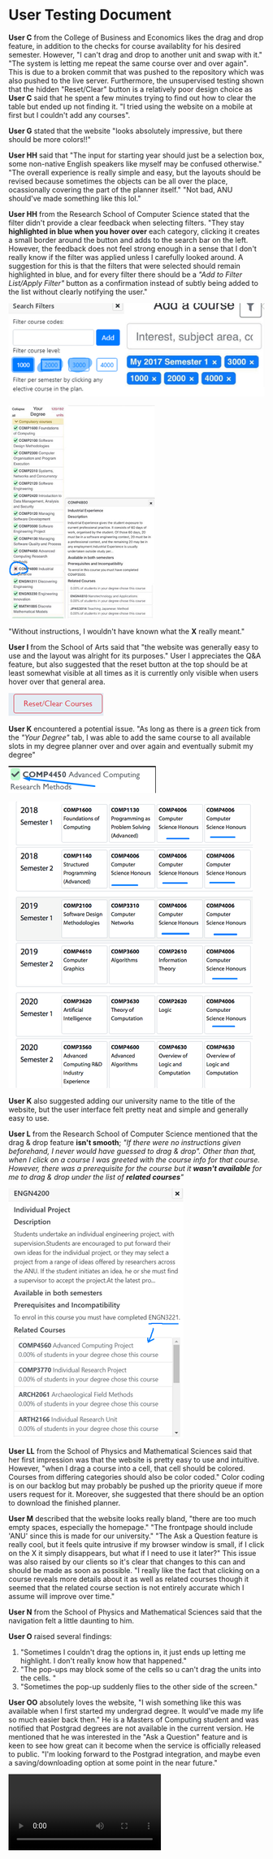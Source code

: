 # User Testing Document

**User C** from the College of Business and Economics likes the drag and drop feature, in addition to the checks for course availablity for his desired semester. However, "I can't drag and drop to another unit and swap with it." "The system is letting me repeat the same course over and over again". This is due to a broken commit that was pushed to the repository which was also pushed to the live server. Furthermore, the unsupervised testing shown that the hidden "Reset/Clear" button is a relatively poor design choice as **User C** said that he spent a few minutes trying to find out how to clear the table but ended up not finding it. "I tried using the website on a mobile at first but I couldn't add any courses".

**User G** stated that the website "looks absolutely impressive, but there should be more colors!!" 

**User HH** said that "The input for starting year should just be a selection box, some non-native English speakers like myself may be confused otherwise." "The overall experience is really simple and easy, but the layouts should be revised because sometimes the objects can be all over the place, ocassionally covering the part of the planner itself." "Not bad, ANU should've made something like this lol."

**User HH** from the Research School of Computer Science stated that the filter didn't provide a clear feedback when selecting filters. "They stay **highlighted in blue when you hover over** each category, clicking it creates a small border around the button and adds to the search bar on the left. However, the feedback does not feel strong enough in a sense that I don't really know if the filter was applied unless I carefully looked around. A suggestion for this is that the filters that were selected should remain highlighted in blue, and for every filter there should be a *"Add to Filter List/Apply Filter"* button as a confirmation instead of subtly being added to the list without clearly notifying the user."

![](Images/2.png)

![](Images/1.png)

"Without instructions, I wouldn't have known what the **X** really meant."


**User I** from the School of Arts said that "the website was generally easy to use and the layout was alright for its purposes." User I appreciates the Q&A feature, but also suggested that the reset button at the top should be at least somewhat visible at all times as it is currently only visible when users hover over that general area.

![](Images/5.png)

**User K** encountered a potential issue. "As long as there is a *green* tick from the *"Your Degree"* tab, I was able to add the same course to all available slots in my degree planner over and over again and eventually submit my degree" 

![](Images/6.png)

![](Images/4.png)

**User K** also suggested adding our university name to the title of the website, but the user interface felt pretty neat and simple and generally easy to use.

**User L** from the Research School of Computer Science mentioned that the drag & drop feature **isn't smooth**; *"If there were no instructions given beforehand, I never would have guessed to drag & drop". Other than that, when I click on a course I was greeted with the course info for that course. However, there was a prerequisite for the course but it **wasn't available** for me to drag & drop under the list of **related courses**"*

![](Images/3.png)

**User LL** from the School of Physics and Mathematical Sciences said that her first impression was that the website is pretty easy to use and intuitive. However, "when I drag a course into a cell, that cell should be colored. Courses from differing categories should also be color coded." Color coding is on our backlog but may probably be pushed up the priority queue if more users request for it. Moreover, she suggested that there should be an option to download the finished planner.

**User M** described that the website looks really bland, "there are too much empty spaces, especially the homepage." "The frontpage should include 'ANU' since this is made for our university." "The Ask a Question feature is really cool, but it feels quite intrusive if my browser window is small, if I click on the X it simply disappears, but what if I need to use it later?" This issue was also raised by our clients so it's clear that changes to this can and should be made as soon as possible. "I really like the fact that clicking on a course reveals more details about it as well as related courses though it seemed that the related course section is not entirely accurate which I assume  will improve over time."

**User N** from the School of Physics and Mathematical Sciences said that the navigation felt a little daunting to him.

**User O** raised several findings:
1. "Sometimes I couldn't drag the options in, it just ends up letting me highlight. I don't really know how that happened."
2. "The pop-ups may block some of the cells so u can't drag the units into the cells. "
3. "Sometimes the pop-up suddenly flies to the other side of the screen."

**User OO** absolutely loves the website, "I wish something like this was available when I first started my undergrad degree. It would've made my life so much easier back then." He is a Masters of Computing student and was notified that Postgrad degrees are not available in the current version. He mentioned that he was interested in the "Ask a Question" feature and is keen to see how great can it become when the service is officially released to public. "I'm looking forward to the Postgrad integration, and maybe even a saving/downloading option at some point in the near future."

![](Images/vid.mp4)
